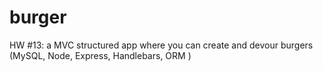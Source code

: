 # burger
HW #13: a MVC structured app where you can create and devour burgers (MySQL, Node, Express, Handlebars, ORM )
